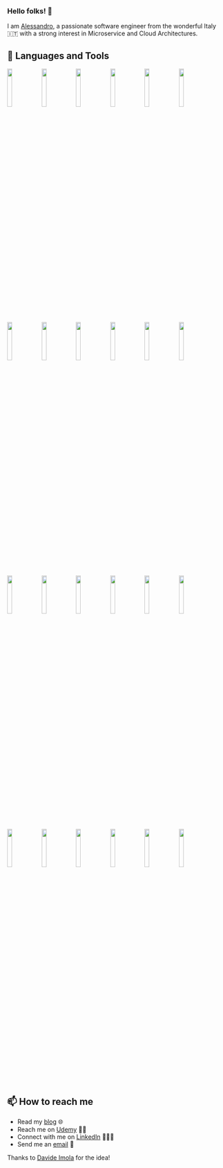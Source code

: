### Hello folks! 👋

<!--
**alessandroargentieri/alessandroargentieri** is a ✨ _special_ ✨ repository because its `README.md` (this file) appears on your GitHub profile.
-->

I am [Alessandro](http://quicktutorialz.com), a passionate software engineer from the wonderful Italy 🇮🇹 with a strong interest in Microservice and Cloud Architectures.

## 🧰 Languages and Tools

<p>
    <img width="15%" src="https://www.vectorlogo.zone/logos/java/java-ar21.svg" />
    <img width="15%" src="https://www.vectorlogo.zone/logos/springio/springio-ar21.svg" />
    <img width="15%" src="https://www.vectorlogo.zone/logos/golang/golang-ar21.svg" />
    <img width="15%" src="https://www.vectorlogo.zone/logos/clojure/clojure-ar21.svg" />
    <img width="15%" src="https://www.vectorlogo.zone/logos/amazon_aws/amazon_aws-ar21.svg" />
    <img width="15%" src="https://www.vectorlogo.zone/logos/serverless/serverless-ar21.svg" />
    <img width="15%" src="https://www.vectorlogo.zone/logos/docker/docker-ar21.svg" />
    <img width="15%" src="https://www.vectorlogo.zone/logos/kubernetes/kubernetes-ar21.svg" />
    <img width="15%" src="https://www.vectorlogo.zone/logos/linux/linux-ar21.svg" />
    <img width="15%" src="https://www.vectorlogo.zone/logos/ubuntu/ubuntu-ar21.svg" />
    <img width="15%" src="https://www.vectorlogo.zone/logos/git-scm/git-scm-ar21.svg" />
    <img width="15%" src="https://www.vectorlogo.zone/logos/github/github-ar21.svg" />
    <img width="15%" src="https://www.vectorlogo.zone/logos/gnu_bash/gnu_bash-ar21.svg" />
    <img width="15%" src="https://www.vectorlogo.zone/logos/mongodb/mongodb-ar21.svg" />
    <img width="15%" src="https://www.vectorlogo.zone/logos/postgresql/postgresql-ar21.svg" />
    <img width="15%" src="https://www.vectorlogo.zone/logos/mariadb/mariadb-ar21.svg" />
    <img width="15%" src="https://www.vectorlogo.zone/logos/mysql/mysql-ar21.svg" />
    <img width="15%" src="https://www.vectorlogo.zone/logos/oracle/oracle-ar21.svg" />
    <img width="15%" src="https://www.vectorlogo.zone/logos/hibernate/hibernate-ar21.svg" />
    <img width="15%" src="https://www.vectorlogo.zone/logos/w3_html5/w3_html5-ar21.svg" />
    <img width="15%" src="https://www.vectorlogo.zone/logos/angular/angular-ar21.svg" />
    <img width="15%" src="https://www.vectorlogo.zone/logos/groovy-lang/groovy-lang-ar21.svg" />
    <img width="15%" src="https://www.vectorlogo.zone/logos/arduino/arduino-ar21.svg" />
    <img width="15%" src="https://www.vectorlogo.zone/logos/raspberrypi/raspberrypi-ar21.svg" />
</p>

## 📫 How to reach me

- Read my [blog](http://quicktutorialz.com) 🌐
- Reach me on [Udemy](https://www.udemy.com/user/alessandro-argentieri/) 👋👨
- Connect with me on [LinkedIn](https://www.linkedin.com/in/alessandro-argentieri-92460541/) 👨🏻‍💻
- Send me an [email](mailto:alessandroargentieri@libero.it) 📧

Thanks to [Davide Imola](https://github.com/davideimola) for the idea!

